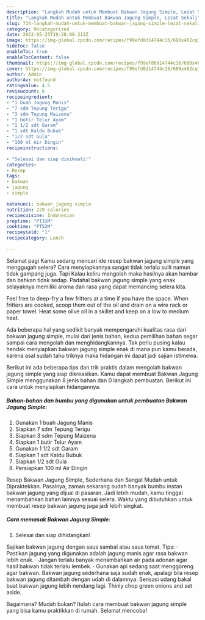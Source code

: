 ```yaml
---
description: "Langkah Mudah untuk Membuat Bakwan Jagung Simple, Lezat Sekali"
title: "Langkah Mudah untuk Membuat Bakwan Jagung Simple, Lezat Sekali"
slug: 734-langkah-mudah-untuk-membuat-bakwan-jagung-simple-lezat-sekali
category: Uncategorized
date: 2022-05-25T19:28:09.313Z
image: https://img-global.cpcdn.com/recipes/f99efd8d14744c16/680x482cq70/bakwan-jagung-simple-foto-resep-utama.jpg
hideToc: false
enableToc: true
enableTocContent: false
thumbnail: https://img-global.cpcdn.com/recipes/f99efd8d14744c16/680x482cq70/bakwan-jagung-simple-foto-resep-utama.jpg
cover: https://img-global.cpcdn.com/recipes/f99efd8d14744c16/680x482cq70/bakwan-jagung-simple-foto-resep-utama.jpg
author: Admin
authorAv: notfound
ratingvalue: 4.5
reviewcount: 6
recipeingredient:
- "1 buah Jagung Manis"
- "7 sdm Tepung Terigu"
- "3 sdm Tepung Maizena"
- "1 butir Telur Ayam"
- "1 1/2 sdt Garam"
- "1 sdt Kaldu Bubuk"
- "1/2 sdt Gula"
- "100 ml Air Dingin"
recipeinstructions:

- "Selesai dan siap dinikmati!"
categories:
- Resep
tags:
- bakwan
- jagung
- simple

katakunci: bakwan jagung simple 
nutrition: 229 calories
recipecuisine: Indonesian
preptime: "PT32M"
cooktime: "PT52M"
recipeyield: "1"
recipecategory: Lunch

---
```



Selamat pagi Kamu sedang mencari ide resep bakwan jagung simple yang menggugah selera? Cara menyiapkannya sangat tidak terlalu sulit namun tidak gampang juga. Tapi Kalau keliru mengolah maka hasilnya akan hambar dan bahkan tidak sedap. Padahal bakwan jagung simple yang enak selayaknya memiliki aroma dan rasa yang dapat memancing selera kita.


Feel free to deep-fry a few fritters at a time if you have the space. When fritters are cooked, scoop them out of the oil and drain on a wire rack or paper towel. Heat some olive oil in a skillet and keep on a low to medium heat.

Ada beberapa hal yang sedikit banyak mempengaruhi kualitas rasa dari bakwan jagung simple, mulai dari jenis bahan, kedua pemilihan bahan segar sampai cara mengolah dan menghidangkannya. Tak perlu pusing kalau hendak menyiapkan bakwan jagung simple enak di mana pun kamu berada, karena asal sudah tahu triknya maka hidangan ini dapat jadi sajian istimewa.


Berikut ini ada beberapa tips dan trik praktis dalam mengolah bakwan jagung simple yang siap dikreasikan. Kamu dapat membuat Bakwan Jagung Simple menggunakan 8 jenis bahan dan 0 langkah pembuatan. Berikut ini cara untuk menyiapkan hidangannya.

<!--inarticleads1-->

##### Bahan-bahan dan bumbu yang digunakan untuk pembuatan Bakwan Jagung Simple:

1. Gunakan 1 buah Jagung Manis
1. Siapkan 7 sdm Tepung Terigu
1. Siapkan 3 sdm Tepung Maizena
1. Siapkan 1 butir Telur Ayam
1. Gunakan 1 1/2 sdt Garam
1. Siapkan 1 sdt Kaldu Bubuk
1. Siapkan 1/2 sdt Gula
1. Persiapkan 100 ml Air Dingin


Resep Bakwan Jagung Simple, Sederhana dan Sangat Mudah untuk Dipraktekkan. Pasalnya, zaman sekarang sudah banyak bumbu instan bakwan jagung yang dijual di pasaran. Jadi lebih mudah, kamu tinggal menambahkan bahan lainnya sesuai selera. Waktu yang dibutuhkan untuk membuat resep bakwan jagung juga jadi lebih singkat. 

<!--inarticleads2-->

##### Cara memasak Bakwan Jagung Simple:


1. Selesai dan siap dihidangkan!

Sajikan bakwan jagung dengan saus sambal atau saus tomat. Tips: · Pastikan jagung yang digunakan adalah jagung manis agar rasa bakwan lebih enak. · Jangan terlalu banyak menambahkan air pada adonan agar hasil bakwan tidak terlalu lembek. · Gunakan api sedang saat menggoreng agar bakwan. Bakwan jagung sederhana saja sudah enak, apalagi bila resep bakwan jagung ditambah dengan udah di dalamnya. Sensasi udang bakal buat bakwan jagung lebih nendang lagi. Thinly chop green onions and set aside. 

Bagaimana? Mudah bukan? Itulah cara membuat bakwan jagung simple yang bisa kamu praktikkan di rumah. Selamat mencoba!
